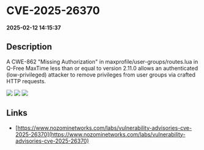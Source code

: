 # CVE-2025-26370

**2025-02-12 14:15:37**

## Description
A CWE-862 "Missing Authorization" in maxprofile/user-groups/routes.lua in Q-Free MaxTime less than or equal to version 2.11.0 allows an authenticated (low-privileged) attacker to remove privileges from user groups via crafted HTTP requests.

![](https://img.shields.io/static/v1?label=Score&message=7.1&color=red)
![](https://img.shields.io/static/v1?label=Severity&message=HIGH&color=red)
![](https://img.shields.io/static/v1?label=CWE&message=Auth&color=green)

## Links
- [https://www.nozominetworks.com/labs/vulnerability-advisories-cve-2025-26370](https://www.nozominetworks.com/labs/vulnerability-advisories-cve-2025-26370)
